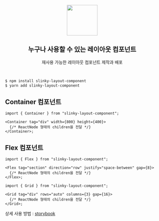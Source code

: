 <p align="middle" >
  <img width="100px;" src="https://em-content.zobj.net/source/skype/289/straight-ruler_1f4cf.png"/>
</p>
<h2 align="middle">누구나 사용할 수 있는 레이아웃 컴포넌트</h2>
<p align="middle">재사용 가능한 레이아웃 컴포넌트 제작과 배포</p>
<br/>

```sh
$ npm install slinky-layout-component
$ yarn add slinky-layout-component
```

## Container 컴포넌트

```tsx
import { Container } from "slinky-layout-component";

<Container tag="div" width={800} height={400}>
  {/* ReactNode 형태의 children을 전달 */}
</Container>;
```

## Flex 컴포넌트

```tsx
import { Flex } from "slinky-layout-component";

<Flex tag="section" direction="row" justify="space-between" gap={8}>
  {/* ReactNode 형태의 children을 전달 */}
</Flex>;
```

```tsx
import { Grid } from "slinky-layout-component";

<Grid tag="div" rows="auto" columns={3} gap={16}>
  {/* ReactNode 형태의 children을 전달 */}
</Grid>;
```

상세 사용 방법 : [storybook](https://6507cb7518135e2a3b920fdd-ansvyqyegr.chromatic.com/?path=/docs/flex--docs)
